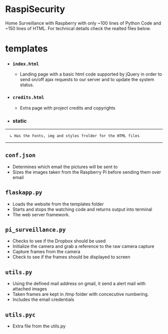 # RaspiSecurity
Home Surveillance with Raspberry with only ~100 lines of Python Code and ~150 lines of HTML.
For technical details check the realted files below.

# templates 
- ### ```index.html```
  - Landing page with a basic html code supported by jQuery in order to send on/off ajax requests to our server and to update the system status.
- ### ```credits.html```
  - Extra page with project credits and copyrights
- ### static
***
      ↳ Has the Fonts, img and styles frolder for the HTML files
***

## ```conf.json```
- Determines which email the pictures will be sent to
- Sizes the images taken from the Raspberry Pi before sending them over email

## ```flaskapp.py```
- Loads the website from the templates folder
- Starts and stops the watching code and returns output into terminal
- The web server framework.

## ```pi_surveillance.py```
- Checks to see if the Dropbox should be used
- Initialize the camera and grab a reference to the raw camera capture
- Capture frames from the camera
- Check to see if the frames should be displayed to screen

## ```utils.py```
- Using the defined mail address on gmail, it send a alert mail with attached images
- Taken frames are kept in /tmp folder with concecutive numbering. 
- Includes the email credentials

## ```utils.pyc```
- Extra file from the utils.py
